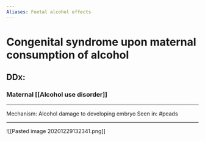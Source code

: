 ```yaml
---
Aliases: Foetal alcohol effects
---
```

# Congenital syndrome upon maternal consumption of alcohol
## DDx:
### Maternal [[Alcohol use disorder]]

---
Mechanism: Alcohol damage to developing embryo
Seen in: #peads 

---
![[Pasted image 20201229132341.png]]